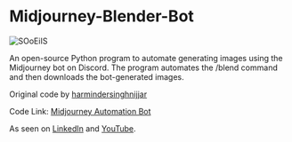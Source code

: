 # Midjourney-Blender-Bot
![SOoEiIS](https://user-images.githubusercontent.com/110620707/235405082-01be9472-2e53-4888-a3bb-daca425dbfd3.png)

An open-source Python program to automate generating images using the Midjourney bot on Discord. 
The program automates the /blend command and then downloads the bot-generated images.


Original code by [harmindersinghnijjar](https://github.com/harmindersinghnijjar)


Code Link: [Midjourney Automation Bot](https://github.com/passivebot/midjourney-automation-bot)

As seen on [LinkedIn](https://www.linkedin.com/posts/harmindersinghnijjar_sikhism-sikhi-punjab-activity-7058192758297022464-CPs6?utm_source=share&utm_medium=member_desktop) 
and [YouTube](https://www.youtube.com/watch?v=IJ0jNhrKQ34).

